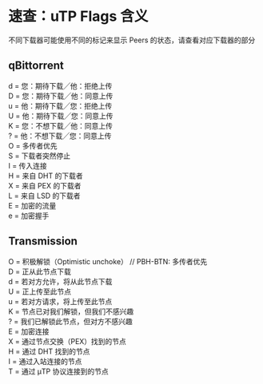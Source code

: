 # 速查：uTP Flags 含义

不同下载器可能使用不同的标记来显示 Peers 的状态，请查看对应下载器的部分

## qBittorrent 

d = 您：期待下载╱他：拒绝上传  
D = 您：期待下载╱他：同意上传  
u = 他：期待下载╱您：拒绝上传  
U = 他：期待下载╱您：同意上传  
K = 您：不想下载╱他：同意上传  
? = 他：不想下载╱您：同意上传  
O = 多传者优先  
S = 下载者突然停止  
I = 传入连接  
H = 来自 DHT 的下载者  
X = 来自 PEX 的下载者  
L = 来自 LSD 的下载者  
E = 加密的流量  
e = 加密握手  

## Transmission

O = 积极解锁（Optimistic unchoke） // PBH-BTN: 多传者优先  
D = 正从此节点下载  
d = 若对方允许，将从此节点下载  
U = 正上传至此节点  
u = 若对方请求，将上传至此节点  
K = 节点已对我们解锁，但我们不感兴趣  
? = 我们已解锁此节点，但对方不感兴趣  
E = 加密连接  
X = 通过节点交换（PEX）找到的节点  
H = 通过 DHT 找到的节点  
I = 通过入站连接的节点  
T = 通过 µTP 协议连接到的节点  
